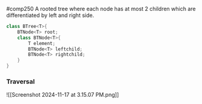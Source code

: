 #comp250 
A rooted tree where each node has at most 2 children which are differentiated by left and right side.

```java
class BTree<T>{
	BTNode<T> root; 
	class BTNode<T>{   
		T element;
		BTNode<T> leftchild;
		BTNode<T> rightchild;
	} 
}
```

### Traversal
![[Screenshot 2024-11-17 at 3.15.07 PM.png]]
